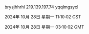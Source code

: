 brysjhhrhl 219.139.197.74 yqqlmgsycl

2024年 10月 28日 星期一 11:10:02 CST

2024年 10月 28日 星期一 03:10:02 GMT

